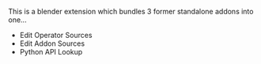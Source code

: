 This is a blender extension which bundles 3 former standalone addons into one...
- Edit Operator Sources
- Edit Addon Sources
- Python API Lookup
